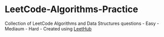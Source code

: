 # LeetCode-Algorithms-Practice
Collection of LeetCode Algorithms and Data Structures questions - Easy - Mediaum - Hard - Created using [LeetHub](https://github.com/QasimWani/LeetHub)
